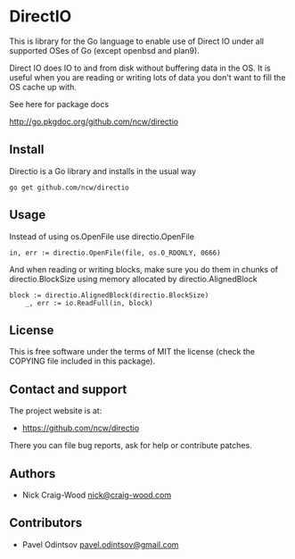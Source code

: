 DirectIO
========

This is library for the Go language to enable use of Direct IO under
all supported OSes of Go (except openbsd and plan9).

Direct IO does IO to and from disk without buffering data in the OS.
It is useful when you are reading or writing lots of data you don't
want to fill the OS cache up with.

See here for package docs

  http://go.pkgdoc.org/github.com/ncw/directio

Install
-------

Directio is a Go library and installs in the usual way

    go get github.com/ncw/directio

Usage
-----

Instead of using os.OpenFile use directio.OpenFile

	in, err := directio.OpenFile(file, os.O_RDONLY, 0666)

And when reading or writing blocks, make sure you do them in chunks of
directio.BlockSize using memory allocated by directio.AlignedBlock

	block := directio.AlignedBlock(directio.BlockSize)
        _, err := io.ReadFull(in, block)

License
-------

This is free software under the terms of MIT the license (check the
COPYING file included in this package).

Contact and support
-------------------

The project website is at:

- https://github.com/ncw/directio

There you can file bug reports, ask for help or contribute patches.

Authors
-------

- Nick Craig-Wood <nick@craig-wood.com>

Contributors
------------

- Pavel Odintsov <pavel.odintsov@gmail.com>
